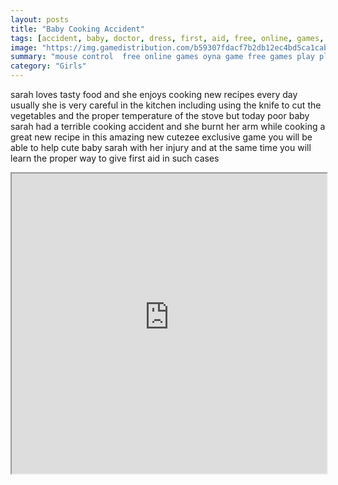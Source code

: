 ```yaml
---
layout: posts
title: "Baby Cooking Accident"
tags: [accident, baby, doctor, dress, first, aid, free, online, games, oyna, game, free, games, play, play, games]
image: "https://img.gamedistribution.com/b59307fdacf7b2db12ec4bd5ca1caba8.jpg"
summary: "mouse control  free online games oyna game free games play play games"
category: "Girls"
---
```


sarah loves tasty food and she enjoys cooking new recipes every day usually she is very careful in the kitchen including using the knife to cut the vegetables and the proper temperature of the stove but today poor baby sarah had a terrible cooking accident and she burnt her arm while cooking a great new recipe in this amazing new cutezee exclusive game you will be able to help cute baby sarah with her injury and at the same time you will learn the proper way to give first aid in such cases

<iframe width="100%" height="480px;" src="https://flash.gamedistribution.com?game=b59307fdacf7b2db12ec4bd5ca1caba8"></iframe>